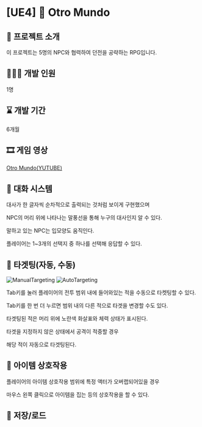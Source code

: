 # **[UE4] 🔮 Otro Mundo**


## 📜 프로젝트 소개
이 프로젝트는 5명의 NPC와 협력하여 던전을 공략하는 RPG입니다.

## 🙋🏻‍♀️ 개발 인원
1명

## ⌛ 개발 기간
6개월

## 🎞️ 게임 영상
[Otro Mundo(YUTUBE)](https://youtu.be/MVgG-HYuBYA)




## 📍 대화 시스템



대사가 한 글자씩 순차적으로 출력되는 것처럼 보이게 구현했으며


NPC의 머리 위에 나타나는 말풍선을 통해 누구의 대사인지 알 수 있다.


말하고 있는 NPC는 입모양도 움직인다.





플레이어는 1~3개의 선택지 중 하나를 선택해 응답할 수 있다.



## 📍 타겟팅(자동, 수동)

![ManualTargeting](https://github.com/user-attachments/assets/d2109248-4db4-493c-8d64-8fff865d93c6)
![AutoTargeting](https://github.com/user-attachments/assets/cf0c4270-50a9-4a7c-a967-28a26619a661)


Tab키를 눌러 플레이어의 전투 범위 내에 들어와있는 적을 수동으로 타켓팅할 수 있다.


Tab키를 한 번 더 누르면 범위 내의 다른 적으로 타겟을 변경할 수도 있다.

타겟팅된 적은 머리 위에 노란색 화살표와 체력 상태가 표시된다.



타겟을 지정하지 않은 상태에서 공격이 적중할 경우


해당 적이 자동으로 타겟팅된다.


## 📍 아이템 상호작용


플레이어의 아이템 상호작용 범위에 특정 액터가 오버랩되어있을 경우

마우스 왼쪽 클릭으로 아이템을 집는 등의 상호작용을 할 수 있다.


## 📍 저장/로드





